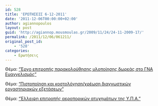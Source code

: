 ```yaml
---
id: 528
title: 'ΕΡΩΤΗΣΕΙΣ 6-12-2011'
date: '2011-12-06T00:00:00+02:00'
author: agiannopoulos
layout: post
guid: 'http://agiannop.mousmoulas.gr/2009/11/24/24-11-2009-17/'
permalink: /2011/12/06/061211/
original_post_id:
    - '528'
categories:
    - Ερωτήσεις
---
```


Θέμα: [“Έργο επιτροπής παρακολούθησης υλοποίησης δωρεάς στο ΓΝΑ Ευαγγελισμός”](/wp-content/uploads/2009/11/06122011_epitropi_parakoloythisis_eyaggelismos.pdf)

Θέμα: [“Πιστοποίηση και κοστολόγηση/χρέωση διαγνωστικών εργαστηριακών εξετάσεων”](/wp-content/uploads/2009/11/06122011_pistopoiisi_ergast_eksetaseon.pdf)

Θέμα: [“Έλλειψη επιτροπής αεροπορικών ατυχημάτων της Υ.Π.Α.”](/wp-content/uploads/2009/11/06122011_ypa.pdf)